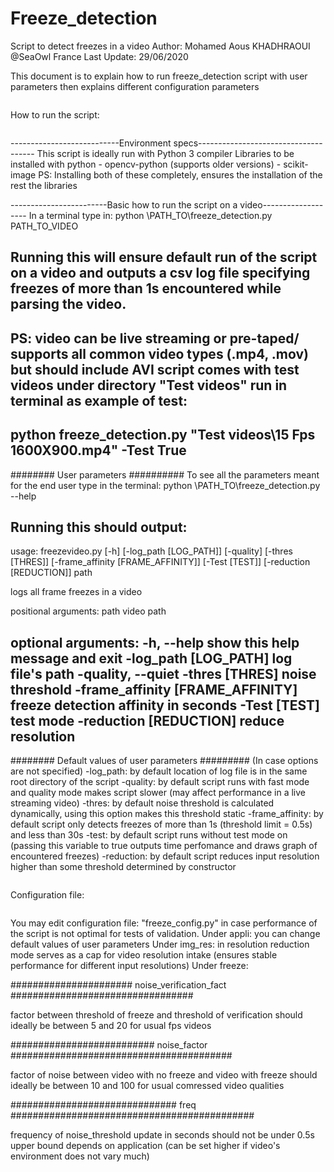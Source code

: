 # Freeze_detection
Script to detect freezes in a video
Author: Mohamed Aous KHADHRAOUI @SeaOwl France
Last Update: 29/06/2020

This document is to explain how to run freeze_detection script with user
parameters then explains different configuration parameters

~~~~~~~~~~~~~~~~~~~~~~~~~~~~~~~~~~~~~~~~~~~~~~~~~~~~~~~~~~~~~~~~~~~~~~~~~~~~~~~~~
~~~~~~~~~~~~~~~~~~~~~~~~~~~~~~~~~~~~~~~~~~~~~~~~~~~~~~~~~~~~~~~~~~~~~~~~~~~~~~~~~
How to run the script:
~~~~~~~~~~~~~~~~~~~~~~~~~~~~~~~~~~~~~~~~~~~~~~~~~~~~~~~~~~~~~~~~~~~~~~~~~~~~~~~~~
~~~~~~~~~~~~~~~~~~~~~~~~~~~~~~~~~~~~~~~~~~~~~~~~~~~~~~~~~~~~~~~~~~~~~~~~~~~~~~~~~

---------------------------Environment specs-------------------------------------
This script is ideally run with Python 3 compiler
Libraries to be installed with python
	- opencv-python (supports older versions)
	- scikit-image
PS: Installing both of these completely, ensures the installation of the rest 
the libraries

------------------------Basic how to run the script on a video-------------------
In a terminal type in:
python \PATH_TO\freeze_detection.py PATH_TO_VIDEO

Running this will ensure default run of the script on a video and outputs a csv
log file specifying freezes of more than 1s encountered while parsing the video.
---------------------------------------------------------------------------------

PS: video can be live streaming or pre-taped/ supports all common video types
(.mp4, .mov) but should include AVI
   script comes with test videos under directory "Test videos"
run in terminal as example of test:
---------------------------------------------------------------------------------
python freeze_detection.py "Test videos\15 Fps 1600X900.mp4" -Test True
---------------------------------------------------------------------------------

######## User parameters ##########
To see all the parameters meant for the end user type in the terminal:
python \PATH_TO\freeze_detection.py --help

Running this should output:
---------------------------------------------------------------------------------
usage: freezevideo.py [-h] [-log_path [LOG_PATH]] [-quality] [-thres [THRES]]
		      [-frame_affinity [FRAME_AFFINITY]]
                      [-Test [TEST]] [-reduction [REDUCTION]]
                      path

logs all frame freezes in a video

positional arguments:
  path                  video path

optional arguments:
  -h, --help            show this help message and exit
  -log_path [LOG_PATH]  log file's path
  -quality, --quiet
  -thres [THRES]        noise threshold
  -frame_affinity [FRAME_AFFINITY]
                        freeze detection affinity in seconds
  -Test [TEST]          test mode
  -reduction [REDUCTION]
                        reduce resolution
--------------------------------------------------------------------------------
######## Default values of user parameters #########
(In case options are not specified)
-log_path: by default location of log file is in the same root directory of the
		script
-quality: by default script runs with fast mode and quality mode makes script
		slower (may affect performance in a live streaming video)
-thres: by default noise threshold is calculated dynamically, using this option
	makes this threshold static
-frame_affinity: by default script only detects freezes of more than 1s (threshold
	limit = 0.5s) and less than 30s
-test: by default script runs without test mode on (passing this variable to true
	outputs time perfomance and draws graph of encountered freezes)
-reduction: by default script reduces input resolution higher than some
	threshold determined by constructor

~~~~~~~~~~~~~~~~~~~~~~~~~~~~~~~~~~~~~~~~~~~~~~~~~~~~~~~~~~~~~~~~~~~~~~~~~~~~~~~~~
~~~~~~~~~~~~~~~~~~~~~~~~~~~~~~~~~~~~~~~~~~~~~~~~~~~~~~~~~~~~~~~~~~~~~~~~~~~~~~~~~
Configuration file:
~~~~~~~~~~~~~~~~~~~~~~~~~~~~~~~~~~~~~~~~~~~~~~~~~~~~~~~~~~~~~~~~~~~~~~~~~~~~~~~~~
~~~~~~~~~~~~~~~~~~~~~~~~~~~~~~~~~~~~~~~~~~~~~~~~~~~~~~~~~~~~~~~~~~~~~~~~~~~~~~~~~
You may edit configuration file: "freeze_config.py" in case performance of the 
script is not optimal for tests of validation.
Under appli:
	you can change default values of user parameters
Under img_res:
	in resolution reduction mode serves as a cap for video resolution intake
	(ensures stable performance for different input resolutions)
Under freeze:

###################### noise_verification_fact #################################

factor between threshold of freeze and threshold of verification
should ideally be between 5 and 20 for usual fps videos

########################## noise_factor ########################################

factor of noise between video with no freeze and video with freeze
should ideally be between 10 and 100 for usual comressed video qualities

############################## freq ############################################

frequency of noise_threshold update in seconds
should not be under 0.5s
upper bound depends on application (can be set higher if video's environment does
not vary much)
